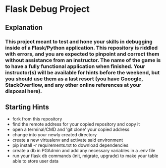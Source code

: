 # Flask Debug Project

## Explanation

### This project meant to test and hone your skills in debugging inside of a Flask/Python application. This repository is riddled with errors, and you are expected to pinpoint and correct them without assistance from an instructor. The name of the game is to have a fully functional application when finished. Your instructor(s) will be available for hints before the weekend, but you should use them as a last resort (you have Gooogle, StackOverflow, and any other online references at your disposal here).

## Starting Hints
   - fork from this repository
   - find the remote address for your copied repository and copy it
   - open a terminal/CMD and 'git clone' your copied address
   - change into your newly created directory
   - create a new virtualenv and activate said environment
   - pip install -r requirements.txt to download dependencies
   - create a db in PGAdmin and add any necessary variables in a .env file
   - run your flask db commands (init, migrate, upgrade) to make your table able to store user data